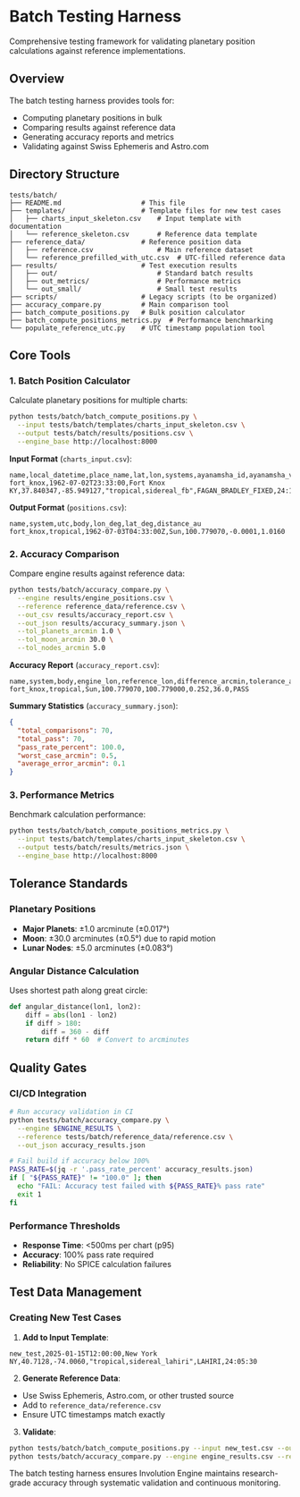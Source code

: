 # Batch Testing Harness

Comprehensive testing framework for validating planetary position calculations against reference implementations.

## Overview

The batch testing harness provides tools for:
- Computing planetary positions in bulk
- Comparing results against reference data
- Generating accuracy reports and metrics
- Validating against Swiss Ephemeris and Astro.com

## Directory Structure

```
tests/batch/
├── README.md                    # This file
├── templates/                   # Template files for new test cases
│   ├── charts_input_skeleton.csv    # Input template with documentation
│   └── reference_skeleton.csv       # Reference data template
├── reference_data/              # Reference position data
│   ├── reference.csv                # Main reference dataset
│   └── reference_prefilled_with_utc.csv  # UTC-filled reference data
├── results/                     # Test execution results
│   ├── out/                         # Standard batch results
│   ├── out_metrics/                 # Performance metrics
│   └── out_small/                   # Small test results
├── scripts/                     # Legacy scripts (to be organized)
├── accuracy_compare.py          # Main comparison tool
├── batch_compute_positions.py   # Bulk position calculator
├── batch_compute_positions_metrics.py  # Performance benchmarking
└── populate_reference_utc.py    # UTC timestamp population tool
```

## Core Tools

### 1. Batch Position Calculator

Calculate planetary positions for multiple charts:

```bash
python tests/batch/batch_compute_positions.py \
  --input tests/batch/templates/charts_input_skeleton.csv \
  --output tests/batch/results/positions.csv \
  --engine_base http://localhost:8000
```

**Input Format** (`charts_input.csv`):
```csv
name,local_datetime,place_name,lat,lon,systems,ayanamsha_id,ayanamsha_value
fort_knox,1962-07-02T23:33:00,Fort Knox KY,37.840347,-85.949127,"tropical,sidereal_fb",FAGAN_BRADLEY_FIXED,24:13:00
```

**Output Format** (`positions.csv`):
```csv
name,system,utc,body,lon_deg,lat_deg,distance_au
fort_knox,tropical,1962-07-03T04:33:00Z,Sun,100.779070,-0.0001,1.0160
```

### 2. Accuracy Comparison

Compare engine results against reference data:

```bash
python tests/batch/accuracy_compare.py \
  --engine results/engine_positions.csv \
  --reference reference_data/reference.csv \
  --out_csv results/accuracy_report.csv \
  --out_json results/accuracy_summary.json \
  --tol_planets_arcmin 1.0 \
  --tol_moon_arcmin 30.0 \
  --tol_nodes_arcmin 5.0
```

**Accuracy Report** (`accuracy_report.csv`):
```csv
name,system,body,engine_lon,reference_lon,difference_arcmin,tolerance_arcmin,pass
fort_knox,tropical,Sun,100.779070,100.779000,0.252,36.0,PASS
```

**Summary Statistics** (`accuracy_summary.json`):
```json
{
  "total_comparisons": 70,
  "total_pass": 70,
  "pass_rate_percent": 100.0,
  "worst_case_arcmin": 0.5,
  "average_error_arcmin": 0.1
}
```

### 3. Performance Metrics

Benchmark calculation performance:

```bash
python tests/batch/batch_compute_positions_metrics.py \
  --input tests/batch/templates/charts_input_skeleton.csv \
  --output tests/batch/results/metrics.json \
  --engine_base http://localhost:8000
```

## Tolerance Standards

### Planetary Positions
- **Major Planets**: ±1.0 arcminute (±0.017°)
- **Moon**: ±30.0 arcminutes (±0.5°) due to rapid motion
- **Lunar Nodes**: ±5.0 arcminutes (±0.083°)

### Angular Distance Calculation
Uses shortest path along great circle:
```python
def angular_distance(lon1, lon2):
    diff = abs(lon1 - lon2)
    if diff > 180:
        diff = 360 - diff
    return diff * 60  # Convert to arcminutes
```

## Quality Gates

### CI/CD Integration
```bash
# Run accuracy validation in CI
python tests/batch/accuracy_compare.py \
  --engine $ENGINE_RESULTS \
  --reference tests/batch/reference_data/reference.csv \
  --out_json accuracy_results.json

# Fail build if accuracy below 100%
PASS_RATE=$(jq -r '.pass_rate_percent' accuracy_results.json)
if [ "${PASS_RATE}" != "100.0" ]; then
  echo "FAIL: Accuracy test failed with ${PASS_RATE}% pass rate"
  exit 1
fi
```

### Performance Thresholds
- **Response Time**: <500ms per chart (p95)
- **Accuracy**: 100% pass rate required
- **Reliability**: No SPICE calculation failures

## Test Data Management

### Creating New Test Cases

1. **Add to Input Template**:
```csv
new_test,2025-01-15T12:00:00,New York NY,40.7128,-74.0060,"tropical,sidereal_lahiri",LAHIRI,24:05:30
```

2. **Generate Reference Data**:
- Use Swiss Ephemeris, Astro.com, or other trusted source
- Add to `reference_data/reference.csv`
- Ensure UTC timestamps match exactly

3. **Validate**:
```bash
python tests/batch/batch_compute_positions.py --input new_test.csv --output engine_results.csv
python tests/batch/accuracy_compare.py --engine engine_results.csv --reference reference.csv --out_json results.json
```

The batch testing harness ensures Involution Engine maintains research-grade accuracy through systematic validation and continuous monitoring.